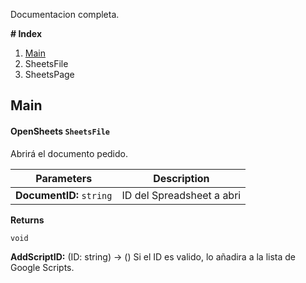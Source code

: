 Documentacion completa.

**# Index**
1. [Main](#Main)
2. SheetsFile
3. SheetsPage

## Main

#### **OpenSheets** `SheetsFile`

Abrirá el documento pedido.

| Parameters | Description |
|--|--|
| **DocumentID:** `string` | ID del Spreadsheet a abri |




**Returns**
```
void
```


****AddScriptID:**** (ID: string) -> ()
Si el ID es valido, lo añadira a la lista de Google Scripts.